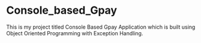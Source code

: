# Console_based_Gpay
This is my project titled Console Based Gpay Application which is built using Object Oriented Programming with Exception Handling.
